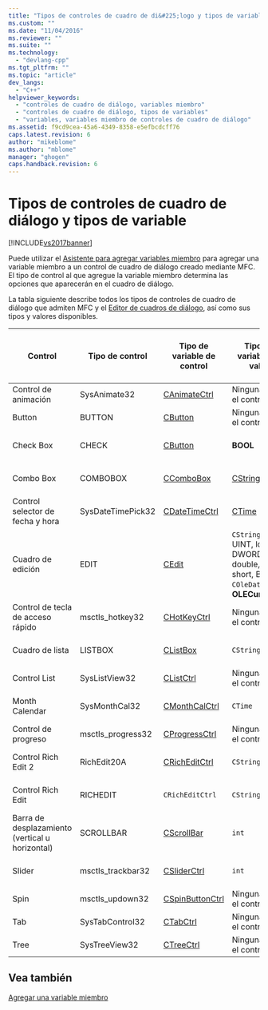 ```yaml
---
title: "Tipos de controles de cuadro de di&#225;logo y tipos de variable | Microsoft Docs"
ms.custom: ""
ms.date: "11/04/2016"
ms.reviewer: ""
ms.suite: ""
ms.technology: 
  - "devlang-cpp"
ms.tgt_pltfrm: ""
ms.topic: "article"
dev_langs: 
  - "C++"
helpviewer_keywords: 
  - "controles de cuadro de diálogo, variables miembro"
  - "controles de cuadro de diálogo, tipos de variables"
  - "variables, variables miembro de controles de cuadro de diálogo"
ms.assetid: f9cd9cea-45a6-4349-8358-e5efbcdcff76
caps.latest.revision: 6
author: "mikeblome"
ms.author: "mblome"
manager: "ghogen"
caps.handback.revision: 6
---
```

# Tipos de controles de cuadro de di&#225;logo y tipos de variable
[!INCLUDE[vs2017banner](../assembler/inline/includes/vs2017banner.md)]

Puede utilizar el [Asistente para agregar variables miembro](../ide/add-member-variable-wizard.md) para agregar una variable miembro a un control de cuadro de diálogo creado mediante MFC.  El tipo de control al que agregue la variable miembro determina las opciones que aparecerán en el cuadro de diálogo.  
  
 La tabla siguiente describe todos los tipos de controles de cuadro de diálogo que admiten MFC y el [Editor de cuadros de diálogo](../mfc/dialog-editor.md), así como sus tipos y valores disponibles.  
  
|Control|Tipo de control|Tipo de variable de control|Tipo de variable de valor|Valores máximo y mínimo \(sólo tipo de valor\)|  
|-------------|---------------------|---------------------------------|-------------------------------|----------------------------------------------------|  
|Control de animación|SysAnimate32|[CAnimateCtrl](../mfc/reference/canimatectrl-class.md)|Ninguna; sólo el control|N\/D|  
|Button|BUTTON|[CButton](../mfc/reference/cbutton-class.md)|Ninguna; sólo el control|N\/D|  
|Check Box|CHECK|[CButton](../mfc/reference/cbutton-class.md)|**BOOL**|Valor máximo y mínimo|  
|Combo Box|COMBOBOX|[CComboBox](../mfc/reference/ccombobox-class.md)|[CString](../atl-mfc-shared/reference/cstringt-class.md)|Número máximo de caracteres|  
|Control selector de fecha y hora|SysDateTimePick32|[CDateTimeCtrl](../mfc/reference/cdatetimectrl-class.md)|[CTime](../atl-mfc-shared/reference/ctime-class.md)|Valor máximo y mínimo|  
|Cuadro de edición|EDIT|[CEdit](../mfc/reference/cedit-class.md)|`CString`, int, UINT, long, DWORD, float, double, BYTE, short, BOOL, `COleDateTime`u **OLECurrency**.|Valor máximo y mínimo; algunos admiten el máximo de caracteres.|  
|Control de tecla de acceso rápido|msctls\_hotkey32|[CHotKeyCtrl](../mfc/reference/chotkeyctrl-class.md)|Ninguna; sólo el control|N\/D|  
|Cuadro de lista|LISTBOX|[CListBox](../mfc/reference/clistbox-class.md)|`CString`|Número máximo de caracteres|  
|Control List|SysListView32|[CListCtrl](../mfc/reference/clistctrl-class.md)|Ninguna; sólo el control|N\/D|  
|Month Calendar|SysMonthCal32|[CMonthCalCtrl](../mfc/reference/cmonthcalctrl-class.md)|`CTime`|Valor máximo y mínimo|  
|Control de progreso|msctls\_progress32|[CProgressCtrl](../mfc/reference/cprogressctrl-class.md)|Ninguna; sólo el control|N\/D|  
|Control Rich Edit 2|RichEdit20A|[CRichEditCtrl](../mfc/reference/cricheditctrl-class.md)|`CString`|Número máximo de caracteres|  
|Control Rich Edit|RICHEDIT|`CRichEditCtrl`|`CString`|Número máximo de caracteres|  
|Barra de desplazamiento \(vertical u horizontal\)|SCROLLBAR|[CScrollBar](../mfc/reference/cscrollbar-class.md)|`int`|Valor máximo y mínimo|  
|Slider|msctls\_trackbar32|[CSliderCtrl](../mfc/reference/csliderctrl-class.md)|`int`|Valor máximo y mínimo|  
|Spin|msctls\_updown32|[CSpinButtonCtrl](../mfc/reference/cspinbuttonctrl-class.md)|Ninguna; sólo el control|N\/D|  
|Tab|SysTabControl32|[CTabCtrl](../mfc/reference/ctabctrl-class.md)|Ninguna; sólo el control|N\/D|  
|Tree|SysTreeView32|[CTreeCtrl](../mfc/reference/ctreectrl-class.md)|Ninguna; sólo el control|N\/D|  
  
## Vea también  
 [Agregar una variable miembro](../ide/adding-a-member-variable-visual-cpp.md)